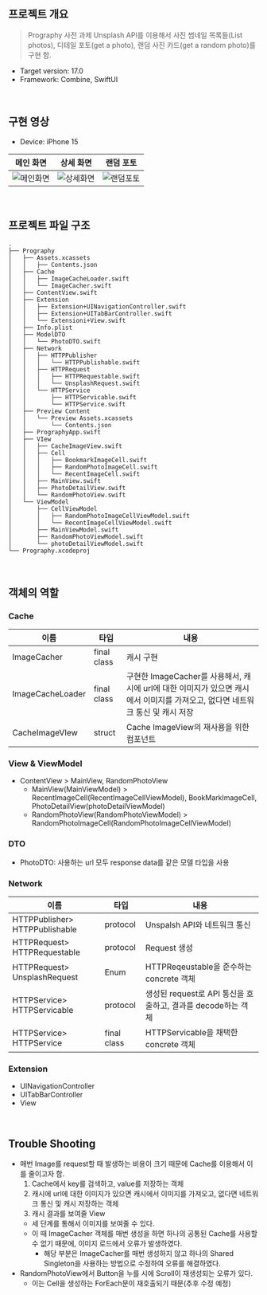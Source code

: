 ## 프로젝트 개요

> Prography 사전 과제
Unsplash API를 이용해서 사진 썸네일 목록들(List photos), 디테일 포토(get a photo), 랜덤 사진 카드(get a random photo)를 구현 함.
> 
- Target version: 17.0
- Framework: Combine, SwiftUI
<br/>

## 구현 영상

- Device: iPhone 15

| 메인 화면 | 상세 화면 | 랜덤 포토 |
| --- | --- | --- |
|![메인화면](https://github.com/KSK9820/prography/assets/68066104/c7dbaa3c-f546-46ae-9e31-0c1b16db170b)| ![상세화면](https://github.com/KSK9820/prography/assets/68066104/fe7a94d4-2465-4fa9-bec2-b1e041411d9b)|![랜덤포토](https://github.com/KSK9820/prography/assets/68066104/2ab7cc4d-82fe-4262-a65a-71e2d0882e1c)|

<br/>

## 프로젝트 파일 구조

```
.
├── Prography
│   ├── Assets.xcassets
│   │   ├── Contents.json
│   ├── Cache
│   │   ├── ImageCacheLoader.swift
│   │   └── ImageCacher.swift
│   ├── ContentView.swift
│   ├── Extension
│   │   ├── Extension+UINavigationController.swift
│   │   ├── Extension+UITabBarController.swift
│   │   └── Extensioni+View.swift
│   ├── Info.plist
│   ├── ModelDTO
│   │   └── PhotoDTO.swift
│   ├── Network
│   │   ├── HTTPPublisher
│   │   │   └── HTTPPublishable.swift
│   │   ├── HTTPRequest
│   │   │   ├── HTTPRequestable.swift
│   │   │   └── UnsplashRequest.swift
│   │   └── HTTPService
│   │       ├── HTTPServicable.swift
│   │       └── HTTPService.swift
│   ├── Preview Content
│   │   └── Preview Assets.xcassets
│   │       └── Contents.json
│   ├── PrographyApp.swift
│   ├── VIew
│   │   ├── CacheImageView.swift
│   │   ├── Cell
│   │   │   ├── BookmarkImageCell.swift
│   │   │   ├── RandomPhotoImageCell.swift
│   │   │   └── RecentImageCell.swift
│   │   ├── MainView.swift
│   │   ├── PhotoDetailView.swift
│   │   └── RandomPhotoView.swift
│   └── ViewModel
│       ├── CellViewModel
│       │   ├── RandomPhotoImageCellViewModel.swift
│       │   └── RecentImageCellViewModel.swift
│       ├── MainViewModel.swift
│       ├── RandomPhotoViewModel.swift
│       └── photoDetailViewModel.swift
└── Prography.xcodeproj
```
<br/>

## 객체의 역할

### Cache

| 이름 | 타입 | 내용 |
| --- | --- | --- |
| ImageCacher | final class | 캐시 구현 |
| ImageCacheLoader | final class | 구현한 ImageCacher를 사용해서, 캐시에 url에 대한 이미지가 있으면 캐시에서 이미지를 가져오고, 없다면 네트워크 통신 및 캐시 저장 |
| CacheImageVIew | struct | Cache ImageView의 재사용을 위한 컴포넌트 |

### View & ViewModel

- ContentView > MainView, RandomPhotoView
    - MainView(MainViewModel) > RecentImageCell(RecentImageCellViewModel), BookMarkImageCell, PhotoDetailView(photoDetailViewModel)
    - RandomPhotoView(RandomPhotoViewModel) > RandomPhotoImageCell(RandomPhotoImageCellViewModel)

### DTO

- PhotoDTO: 사용하는 url 모두 response data를 같은 모델 타입을 사용

### Network

| 이름 | 타입 | 내용 |
| --- | --- | --- |
| HTTPPublisher> HTTPPublishable | protocol | Unspalsh API와 네트워크 통신 |
| HTTPRequest> HTTPRequestable | protocol | Request 생성 |
| HTTPRequest> UnsplashRequest | Enum | HTTPReqeustable을 준수하는 concrete 객체 |
| HTTPService> HTTPServicable | protocol | 생성된 request로 API 통신을 호출하고, 결과를 decode하는 객체 |
| HTTPService> HTTPService | final class | HTTPServicable을 채택한 concrete 객체 |

### Extension

- UINavigationController
- UITabBarController
- View
<br/>

## Trouble Shooting

- 매번 Image를 request할 때 발생하는 비용이 크기 때문에 Cache를 이용해서 이를 줄이고자 함.
    1. Cache에서 key를 검색하고, value를 저장하는 객체
    2. 캐시에 url에 대한 이미지가 있으면 캐시에서 이미지를 가져오고, 없다면 네트워크 통신 및 캐시 저장하는 객체
    3. 캐시 결과를 보여줄 View
    - 세 단계를 통해서 이미지를 보여줄 수 있다.
    - 이 때 ImageCacher 객체를 매번 생성을 하면 하나의 공통된 Cache를 사용할 수 없기 때문에, 이미지 로드에서 오류가 발생하였다.
        - 해당 부분은 ImageCacher를 매번 생성하지 않고 하나의 Shared Singleton을 사용하는 방법으로 수정하여 오류를 해결하였다.
- RandomPhotoView에서 Button을 누를 시에 Scroll이 재생성되는 오류가 있다.
    - 이는 Cell을 생성하는 ForEach문이 재호출되기 때문(추후 수정 예정)

